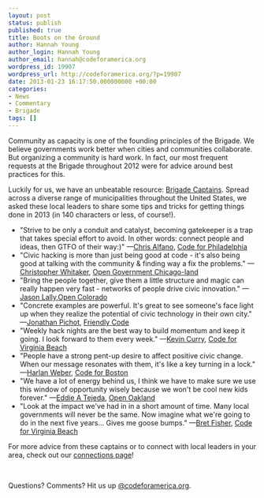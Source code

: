 ```yaml
---
layout: post
status: publish
published: true
title: Boots on the Ground
author: Hannah Young
author_login: Hannah Young
author_email: hannah@codeforamerica.org
wordpress_id: 19907
wordpress_url: http://codeforamerica.org/?p=19907
date: 2013-01-23 16:17:50.000000000 +00:00
categories:
- News
- Commentary
- Brigade
tags: []
---
```

Community as capacity is one of the founding principles of the Brigade. We believe governments work better when cities and communities collaborate. But organizing a community is hard work. In fact, our most frequent requests at the Brigade throughout 2012 were for advice around best practices for this.

Luckily for us, we have an unbeatable resource: <a href="http://codeforamerica.org/2012/08/23/introducing-the-brigade-captains-program/">Brigade Captains</a>. Spread across a diverse range of municipalities throughout the United States, we asked these local leaders to share some tips and tricks for getting things done in 2013 (in 140 characters or less, of course!).
<ul>
	<li>"Strive to be only a conduit and catalyst, becoming gatekeeper is a trap that takes special effort to avoid. In other words: connect people and ideas, then GTFO of their way:)" —<a href="http://brigade.codeforamerica.org/members/80">Chris Alfano</a>, <a href="https://groups.google.com/a/codeforamerica.org/forum/#!forum/philly-brigade">Code for Philadelphia</a></li>
	<li>"Civic hacking is more than just being good at code - it's also being good at talking with the community &amp; finding way a fix the problems." —<a href="http://brigade.codeforamerica.org/members/37">Christopher Whitaker</a>, <a href="https://groups.google.com/forum/#!forum/OpenGovChicago">Open Government Chicago-land</a></li>
	<li>"Bring the people together, give them a little structure and magic can really happen very fast - networks of people drive civic innovation." —<a href="http://brigade.codeforamerica.org/members/86">Jason Lally</a>,<a href="https://groups.google.com/forum/#!forum/opencolorado">Open Colorado</a></li>
	<li>"Concrete examples are powerful. It's great to see someone's face light up when they realize the potential of civic technology in their own city." —<a href="http://brigade.codeforamerica.org/members/238">Jonathan Pichot</a>, <a href="https://groups.google.com/forum/#!forum/friendly-code">Friendly Code</a></li>
	<li>"Weekly hack nights are the best way to build momentum and keep it going. I look forward to them every week." —<a href="http://brigade.codeforamerica.org/members/2">Kevin Curry</a>, <a href="http://codeforvirginiabeach.org/">Code for Virginia Beach</a></li>
	<li>"People have a strong pent-up desire to affect positive civic change. When our message resonates with them, it's like a key turning in a lock." —<a href="http://brigade.codeforamerica.org/members/107">Harlan Weber</a>, <a href="https://groups.google.com/a/codeforamerica.org/forum/#!forum/code-for-boston">Code for Boston</a></li>
	<li>"We have a lot of energy behind us, I think we have to make sure we use this window of opportunity wisely because we won't be cool new kids forever." —<a href="http://brigade.codeforamerica.org/members/317">Eddie A Tejeda</a>, <a href="https://groups.google.com/forum/#!forum/openoakland">Open Oakland</a></li>
	<li>"Look at the impact we've had in in a short amount of time. Many local governments will never be the same. Now imagine what we're going to do in the next five years... Gives me goose bumps." —<a href="http://brigade.codeforamerica.org/members/262" target="_blank">Bret Fisher</a>, <a href="http://codeforvirginiabeach.org/">Code for Virginia Beach</a></li>
</ul>
For more advice from these captains or to connect with local leaders in your area, check out our <a href="http://brigade.codeforamerica.org/pages/connect" target="_blank">connections page</a>!

&nbsp;

Questions? Comments? Hit us up <a href="codeforamerica.org">@codeforamerica.org</a>.
